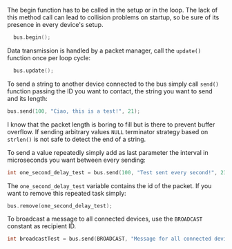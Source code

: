 The begin function has to be called in the setup or in the loop. The lack of this method call can lead to collision problems on startup, so be sure of its presence in every device's setup.
```cpp  
  bus.begin();
```

Data transmission is handled by a packet manager, call the `update()` function once per loop cycle:
```cpp  
  bus.update();
```

To send a string to another device connected to the bus simply call `send()` function passing the ID you want to contact, the string you want to send and its length:
```cpp
bus.send(100, "Ciao, this is a test!", 21);
```

I know that the packet length is boring to fill but is there to prevent buffer overflow. If sending arbitrary values `NULL` terminator strategy based on `strlen()` is not safe to detect the end of a string.

To send a value repeatedly simply add as last parameter the interval in microseconds you want between every sending:
```cpp
int one_second_delay_test = bus.send(100, "Test sent every second!", 23, 1000000);
```

The `one_second_delay_test` variable contains the id of the packet. If you want to remove this repeated task simply:
```cpp
bus.remove(one_second_delay_test);
```

To broadcast a message to all connected devices, use the `BROADCAST` constant as recipient ID.
```cpp
int broadcastTest = bus.send(BROADCAST, "Message for all connected devices.", 34);
```